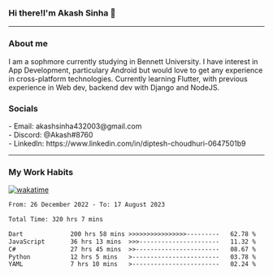 <h3>Hi there!I'm Akash Sinha 👋</h3>

--- 

<h3>About me</h3>
I am a sophmore currently studying in Bennett University. I have interest in App Development, particulary Android but would love to get any experience in cross-platform technologies. Currently learning Flutter, with previous experience in Web dev, backend dev with Django and NodeJS.

<h3>Socials</h3>
 - Email: akashsinha432003@gmail.com<br>
 - Discord: @Akash#8760<br>
 - LinkedIn: https://www.linkedin.com/in/diptesh-choudhuri-0647501b9<br>


---

<h3>My Work Habits</h3>

[![wakatime](https://wakatime.com/badge/user/938b2951-49cf-4810-9b9e-c17cde3d3343.svg)](https://wakatime.com/@938b2951-49cf-4810-9b9e-c17cde3d3343)

<!--START_SECTION:waka-->

```txt
From: 26 December 2022 - To: 17 August 2023

Total Time: 320 hrs 7 mins

Dart             200 hrs 58 mins >>>>>>>>>>>>>>>>---------   62.78 %
JavaScript       36 hrs 13 mins  >>>----------------------   11.32 %
C#               27 hrs 45 mins  >>-----------------------   08.67 %
Python           12 hrs 5 mins   >------------------------   03.78 %
YAML             7 hrs 10 mins   >------------------------   02.24 %
```

<!--END_SECTION:waka-->

